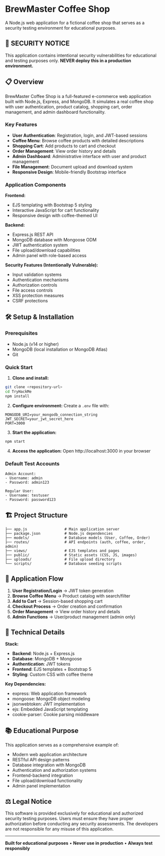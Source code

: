 # BrewMaster Coffee Shop

A Node.js web application for a fictional coffee shop that serves as a security testing environment for educational purposes.

## 🚨 **SECURITY NOTICE**
This application contains intentional security vulnerabilities for educational and testing purposes only. **NEVER deploy this in a production environment.**

## 📋 Overview

BrewMaster Coffee Shop is a full-featured e-commerce web application built with Node.js, Express, and MongoDB. It simulates a real coffee shop with user authentication, product catalog, shopping cart, order management, and admin dashboard functionality.

### Key Features
- **User Authentication**: Registration, login, and JWT-based sessions
- **Coffee Menu**: Browse coffee products with detailed descriptions
- **Shopping Cart**: Add products to cart and checkout
- **Order Management**: View order history and details
- **Admin Dashboard**: Administrative interface with user and product management
- **File Management**: Document upload and download system
- **Responsive Design**: Mobile-friendly Bootstrap interface

### Application Components

**Frontend:**
- EJS templating with Bootstrap 5 styling
- Interactive JavaScript for cart functionality
- Responsive design with coffee-themed UI

**Backend:**
- Express.js REST API
- MongoDB database with Mongoose ODM
- JWT authentication system
- File upload/download capabilities
- Admin panel with role-based access

**Security Features (Intentionally Vulnerable):**
- Input validation systems
- Authentication mechanisms  
- Authorization controls
- File access controls
- XSS protection measures
- CSRF protections

## 🛠️ Setup & Installation

### Prerequisites
- Node.js (v14 or higher)
- MongoDB (local installation or MongoDB Atlas)
- Git

### Quick Start

1. **Clone and install:**
```bash
git clone <repository-url>
cd TryHackMe
npm install
```

2. **Configure environment:**
Create a `.env` file with:
```
MONGODB_URI=your_mongodb_connection_string
JWT_SECRET=your_jwt_secret_here
PORT=3000
```

3. **Start the application:**
```bash
npm start
```

4. **Access the application:**
Open http://localhost:3000 in your browser

### Default Test Accounts
```
Admin Account:
- Username: admin
- Password: admin123

Regular User:
- Username: testuser  
- Password: password123
```

## 🏗️ Project Structure

```
├── app.js                 # Main application server
├── package.json           # Node.js dependencies
├── models/                # Database models (User, Coffee, Order)
├── routes/                # API endpoints (auth, coffee, order, admin)
├── views/                 # EJS templates and pages
├── public/                # Static assets (CSS, JS, images)
├── uploads/               # File upload directory
└── scripts/               # Database seeding scripts
```

## 🎯 Application Flow

1. **User Registration/Login** → JWT token generation
2. **Browse Coffee Menu** → Product catalog with search/filter
3. **Add to Cart** → Session-based shopping cart
4. **Checkout Process** → Order creation and confirmation
5. **Order Management** → View order history and details
6. **Admin Functions** → User/product management (admin only)

## 🔧 Technical Details

**Stack:**
- **Backend**: Node.js + Express.js
- **Database**: MongoDB + Mongoose
- **Authentication**: JWT tokens
- **Frontend**: EJS templates + Bootstrap 5
- **Styling**: Custom CSS with coffee theme

**Key Dependencies:**
- express: Web application framework
- mongoose: MongoDB object modeling
- jsonwebtoken: JWT implementation
- ejs: Embedded JavaScript templating
- cookie-parser: Cookie parsing middleware

## 📚 Educational Purpose

This application serves as a comprehensive example of:
- Modern web application architecture
- RESTful API design patterns
- Database integration with MongoDB
- Authentication and authorization systems
- Frontend-backend integration
- File upload/download functionality
- Admin panel implementation

## ⚖️ Legal Notice

This software is provided exclusively for educational and authorized security testing purposes. Users must ensure they have proper authorization before conducting any security assessments. The developers are not responsible for any misuse of this application.

---

**Built for educational purposes** • **Never use in production** • **Always test responsibly**